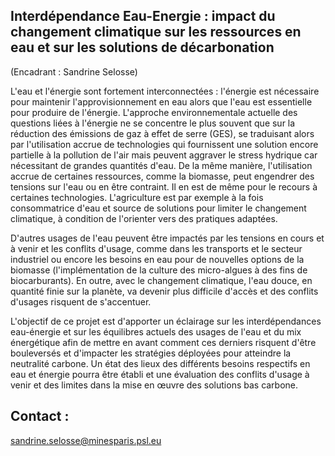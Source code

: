 ## Interdépendance Eau-Energie : impact du changement climatique sur les ressources en eau et sur les solutions de décarbonation

(Encadrant : Sandrine Selosse)

L\'eau et l\'énergie sont fortement interconnectées : l\'énergie est
nécessaire pour maintenir l\'approvisionnement en eau alors que l\'eau
est essentielle pour produire de l\'énergie. L\'approche
environnementale actuelle des questions liées à l'énergie ne se
concentre le plus souvent que sur la réduction des émissions de gaz à
effet de serre (GES), se traduisant alors par l\'utilisation accrue de
technologies qui fournissent une solution encore partielle à la
pollution de l\'air mais peuvent aggraver le stress hydrique car
nécessitant de grandes quantités d\'eau. De la même manière,
l\'utilisation accrue de certaines ressources, comme la biomasse, peut
engendrer des tensions sur l'eau ou en être contraint. Il en est de même
pour le recours à certaines technologies. L\'agriculture est par exemple
à la fois consommatrice d\'eau et source de solutions pour limiter le
changement climatique, à condition de l\'orienter vers des pratiques
adaptées.

D\'autres usages de l\'eau peuvent être impactés par les tensions en
cours et à venir et les conflits d'usage, comme dans les transports et
le secteur industriel ou encore les besoins en eau pour de nouvelles
options de la biomasse (l'implémentation de la culture des micro-algues
à des fins de biocarburants). En outre, avec le changement climatique,
l\'eau douce, en quantité finie sur la planète, va devenir plus
difficile d\'accès et des conflits d'usages risquent de s'accentuer.

L'objectif de ce projet est d'apporter un éclairage sur les
interdépendances eau-énergie et sur les équilibres actuels des usages de
l'eau et du mix énergétique afin de mettre en avant comment ces derniers
risquent d'être bouleversés et d'impacter les stratégies déployées pour
atteindre la neutralité carbone. Un état des lieux des différents
besoins respectifs en eau et énergie pourra être établi et une
évaluation des conflits d'usage à venir et des limites dans la mise en
œuvre des solutions bas carbone.

## Contact :
sandrine.selosse@minesparis.psl.eu
